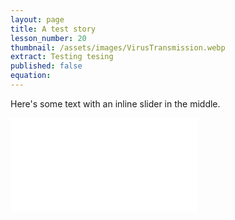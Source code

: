 ```yaml
---
layout: page
title: A test story
lesson_number: 20
thumbnail: /assets/images/VirusTransmission.webp
extract: Testing tesing
published: false
equation:
---
```


Here's some text with an inline slider <vpde-slider iframe="sim" name="V" min=0 max=40 value=20></vpde-slider> in the middle. 

<iframe id="sim" class="sim" src="/sim/?preset=CovidInARoom&story&sf=1" frameborder="0" loading="lazy"></iframe>
